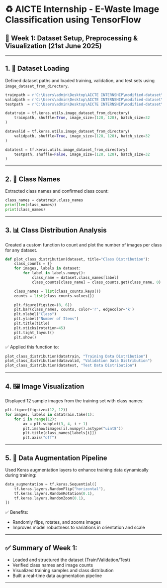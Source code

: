 # ♻️ AICTE Internship - E-Waste Image Classification using TensorFlow

## 📅 Week 1: Dataset Setup, Preprocessing & Visualization (21st June 2025)

---

## 1. 📁 Dataset Loading

Defined dataset paths and loaded training, validation, and test sets using `image_dataset_from_directory`.

```python
trainpath = r'C:\Users\admin\Desktop\AICTE INTERNSHIP\modified-dataset\train'
validpath = r'C:\Users\admin\Desktop\AICTE INTERNSHIP\modified-dataset\val'
testpath  = r'C:\Users\admin\Desktop\AICTE INTERNSHIP\modified-dataset\test'

datatrain = tf.keras.utils.image_dataset_from_directory(
    trainpath, shuffle=True, image_size=(128, 128), batch_size=32
)

datavalid = tf.keras.utils.image_dataset_from_directory(
    validpath, shuffle=True, image_size=(128, 128), batch_size=32
)

datatest = tf.keras.utils.image_dataset_from_directory(
    testpath, shuffle=False, image_size=(128, 128), batch_size=32
)
```

---

## 2. 🧠 Class Names

Extracted class names and confirmed class count:

```python
class_names = datatrain.class_names
print(len(class_names))
print(class_names)
```

---

## 3. 📊 Class Distribution Analysis

Created a custom function to count and plot the number of images per class for any dataset.

```python
def plot_class_distribution(dataset, title="Class Distribution"):
    class_counts = {}
    for images, labels in dataset:
        for label in labels.numpy():
            class_name = dataset.class_names[label]
            class_counts[class_name] = class_counts.get(class_name, 0) + 1

    class_names = list(class_counts.keys())
    counts = list(class_counts.values())

    plt.figure(figsize=(8, 6))
    plt.bar(class_names, counts, color='r', edgecolor='k')
    plt.xlabel("Class")
    plt.ylabel("Number of Items")
    plt.title(title)
    plt.xticks(rotation=45)
    plt.tight_layout()
    plt.show()
```

✅ Applied this function to:
```python
plot_class_distribution(datatrain, "Training Data Distribution")
plot_class_distribution(datavalid, "Validation Data Distribution")
plot_class_distribution(datatest, "Test Data Distribution")
```

---

## 4. 🖼️ Image Visualization

Displayed 12 sample images from the training set with class names:

```python
plt.figure(figsize=(12, 12))
for images, labels in datatrain.take(1):
    for i in range(12):
        ax = plt.subplot(3, 4, i + 1)
        plt.imshow(images[i].numpy().astype("uint8"))
        plt.title(class_names[labels[i]])
        plt.axis("off")
```

---

## 5. 🔁 Data Augmentation Pipeline

Used Keras augmentation layers to enhance training data dynamically during training:

```python
data_augmentation = tf.keras.Sequential([
    tf.keras.layers.RandomFlip("horizontal"),
    tf.keras.layers.RandomRotation(0.1),
    tf.keras.layers.RandomZoom(0.1),
])
```

✅ Benefits:
- Randomly flips, rotates, and zooms images
- Improves model robustness to variations in orientation and scale

---

## ✅ Summary of Week 1:
- Loaded and structured the dataset (Train/Validation/Test)
- Verified class names and image counts
- Visualized training samples and class distribution
- Built a real-time data augmentation pipeline

---

